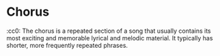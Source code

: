 # Chorus
:cc0:
The chorus is a repeated section of a song that usually contains its most exciting and memorable lyrical and melodic material. It typically has shorter, more frequently repeated phrases.
